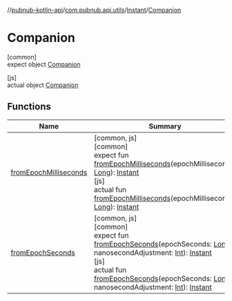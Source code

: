 //[pubnub-kotlin-api](../../../../index.md)/[com.pubnub.api.utils](../../index.md)/[Instant](../index.md)/[Companion](index.md)

# Companion

[common]\
expect object [Companion](index.md)

[js]\
actual object [Companion](index.md)

## Functions

| Name | Summary |
|---|---|
| [fromEpochMilliseconds](from-epoch-milliseconds.md) | [common, js]<br>[common]<br>expect fun [fromEpochMilliseconds](from-epoch-milliseconds.md)(epochMilliseconds: [Long](https://kotlinlang.org/api/latest/jvm/stdlib/kotlin-stdlib/kotlin/-long/index.html)): [Instant](../index.md)<br>[js]<br>actual fun [fromEpochMilliseconds](from-epoch-milliseconds.md)(epochMilliseconds: [Long](https://kotlinlang.org/api/latest/jvm/stdlib/kotlin-stdlib/kotlin/-long/index.html)): [Instant](../index.md) |
| [fromEpochSeconds](from-epoch-seconds.md) | [common, js]<br>[common]<br>expect fun [fromEpochSeconds](from-epoch-seconds.md)(epochSeconds: [Long](https://kotlinlang.org/api/latest/jvm/stdlib/kotlin-stdlib/kotlin/-long/index.html), nanosecondAdjustment: [Int](https://kotlinlang.org/api/latest/jvm/stdlib/kotlin-stdlib/kotlin/-int/index.html)): [Instant](../index.md)<br>[js]<br>actual fun [fromEpochSeconds](from-epoch-seconds.md)(epochSeconds: [Long](https://kotlinlang.org/api/latest/jvm/stdlib/kotlin-stdlib/kotlin/-long/index.html), nanosecondAdjustment: [Int](https://kotlinlang.org/api/latest/jvm/stdlib/kotlin-stdlib/kotlin/-int/index.html)): [Instant](../index.md) |
